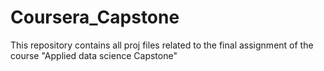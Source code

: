 # Coursera_Capstone
This repository contains all proj files related to the final assignment of the course "Applied data science Capstone"
